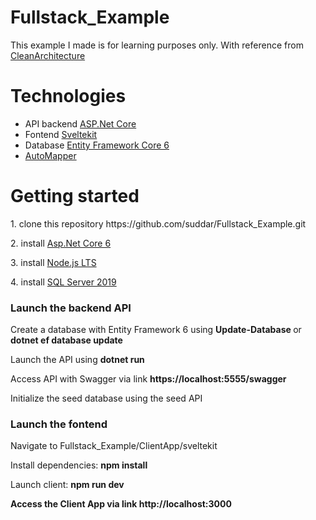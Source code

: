 # Fullstack_Example

This example I made is for learning purposes only. With reference from <a href='https://github.com/jasontaylordev/CleanArchitecture'>CleanArchitecture</a>

<h1>Technologies</h1>
<ul>
<li>API backend <a href='https://docs.microsoft.com/en-us/aspnet/core/introduction-to-aspnet-core?view=aspnetcore-6.0'>ASP.Net Core</a> </li>
<li>Fontend <a href='https://svelte.dev/'>Sveltekit</a></li>
<li>Database <a href='https://docs.microsoft.com/en-us/ef/core/'>Entity Framework Core 6</a></li>
<li><a href='https://automapper.org/'>AutoMapper</a></li>
</ul>

<h1>Getting started</h1>
 <p>1. clone this repository https://github.com/suddar/Fullstack_Example.git</p>
 <p>2. install <a href='https://dotnet.microsoft.com/download/dotnet/6.0'>Asp.Net Core 6</a></p> 
 <p>3. install <a href='https://nodejs.org/en/'>Node.js LTS</a></p>
 <p>4. install <a href ='https://www.microsoft.com/en-us/sql-server/sql-server-2019'>SQL Server 2019</a></p>
 
<h3>Launch the backend API</h3>
<p>Create a database with Entity Framework 6 using <b> Update-Database </b> or <b> dotnet ef database update</b></p>
<p>Launch the API using <b>dotnet run</b></p>
<p>Access API with Swagger via link <b>https://localhost:5555/swagger</b></p>
<p>Initialize the seed database using the seed API</p>

<h3>Launch the fontend</h3>
<p>Navigate to Fullstack_Example/ClientApp/sveltekit</p>
<p>Install dependencies: <b>npm install</b></p>
<p>Launch client: <b>npm run dev</b</p>
<p>Access the Client App via link <b>http://localhost:3000</b></p>
 
